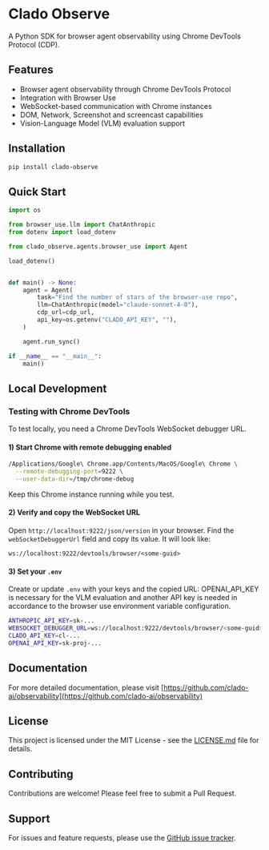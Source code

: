 # Clado Observe

A Python SDK for browser agent observability using Chrome DevTools Protocol (CDP).

## Features

- Browser agent observability through Chrome DevTools Protocol
- Integration with Browser Use
- WebSocket-based communication with Chrome instances
- DOM, Network, Screenshot and screencast capabilities
- Vision-Language Model (VLM) evaluation support

## Installation

```bash
pip install clado-observe
```

## Quick Start

```python
import os

from browser_use.llm import ChatAnthropic
from dotenv import load_dotenv

from clado_observe.agents.browser_use import Agent

load_dotenv()


def main() -> None:
    agent = Agent(
        task="Find the number of stars of the browser-use repo",
        llm=ChatAnthropic(model="claude-sonnet-4-0"),
        cdp_url=cdp_url,
        api_key=os.getenv("CLADO_API_KEY", ""),
    )

    agent.run_sync()

if __name__ == "__main__":
    main()
```

## Local Development

### Testing with Chrome DevTools

To test locally, you need a Chrome DevTools WebSocket debugger URL.

#### 1) Start Chrome with remote debugging enabled

```bash
/Applications/Google\ Chrome.app/Contents/MacOS/Google\ Chrome \
  --remote-debugging-port=9222 \
  --user-data-dir=/tmp/chrome-debug
```

Keep this Chrome instance running while you test.

#### 2) Verify and copy the WebSocket URL

Open `http://localhost:9222/json/version` in your browser. Find the `webSocketDebuggerUrl` field and copy its value. It will look like:

```
ws://localhost:9222/devtools/browser/<some-guid>
```

#### 3) Set your `.env`

Create or update `.env` with your keys and the copied URL:
OPENAI_API_KEY is necessary for the VLM evaluation and another API key is needed in accordance to the browser use environment variable configuration.

```bash
ANTHROPIC_API_KEY=sk-... 
WEBSOCKET_DEBUGGER_URL=ws://localhost:9222/devtools/browser/<some-guid>
CLADO_API_KEY=cl-...
OPENAI_API_KEY=sk-proj-...
```

## Documentation

For more detailed documentation, please visit [https://github.com/clado-ai/observability](https://github.com/clado-ai/observability)

## License

This project is licensed under the MIT License - see the [LICENSE.md](LICENSE.md) file for details.

## Contributing

Contributions are welcome! Please feel free to submit a Pull Request.

## Support

For issues and feature requests, please use the [GitHub issue tracker](https://github.com/clado-ai/observability/issues).